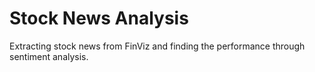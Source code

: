 # Stock News Analysis
 Extracting stock news from FinViz and finding the performance through sentiment analysis.
